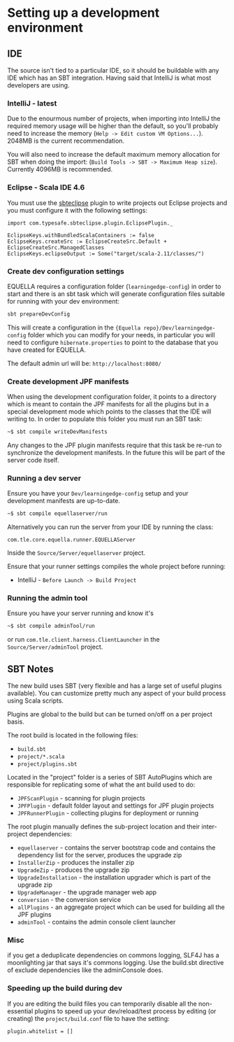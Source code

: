 # Setting up a development environment


## IDE
The source isn't tied to a particular IDE, so it should be buildable 
with any IDE which has an SBT integration. Having said that IntelliJ is 
what most developers are using.

### IntelliJ - latest

Due to the enourmous number of projects, when importing into IntelliJ the required memory usage will be higher than the default, so you'll probably need to increase the memory (`Help -> Edit custom VM Options...`). 2048MB is the current recommendation.

You will also need to increase the default maximum memory allocation for SBT when doing the import: (`Build Tools -> SBT -> Maximum Heap size`). Currently 4096MB is recommended.

### Eclipse - Scala IDE 4.6

You must use the [sbteclipse](https://github.com/typesafehub/sbteclipse) plugin to write projects out Eclipse projects 
and you must configure it with the following settings: 

``` sbtshell
import com.typesafe.sbteclipse.plugin.EclipsePlugin._

EclipseKeys.withBundledScalaContainers := false
EclipseKeys.createSrc := EclipseCreateSrc.Default + EclipseCreateSrc.ManagedClasses
EclipseKeys.eclipseOutput := Some("target/scala-2.11/classes/")
```

### Create dev configuration settings

EQUELLA requires a configuration folder (`learningedge-config`) in order to start and there
is an sbt task which will generate configuration files suitable for running with your dev environment:

```bash
sbt prepareDevConfig
```

This will create a configuration in the `{Equella repo}/Dev/learningedge-config` folder which you can
modify for your needs, in particular you will need to configure `hibernate.properties` to point to
the database that you have created for EQUELLA. 

The default admin url will be: `http://localhost:8080/`

### Create development JPF manifests

When using the development configuration folder, it points to a directory which is meant to contain
the JPF manifests for all the plugins but in a special development mode which points 
to the classes that the IDE will writing to. In order to populate this folder you must run an SBT task:

```bash
~$ sbt compile writeDevManifests
```

Any changes to the JPF plugin manifests require that this task be re-run to synchronize the development manifests. 
In the future this will be part of the server code itself. 

### Running a dev server

Ensure you have your `Dev/learningedge-config` setup 
and your development manifests are up-to-date. 

```bash
~$ sbt compile equellaserver/run
```

Alternatively you can run the server from your IDE by running the class:

`com.tle.core.equella.runner.EQUELLAServer`
 
Inside the `Source/Server/equellaserver` project. 

Ensure that your runner settings compiles the whole project before running: 

* IntelliJ - `Before Launch -> Build Project` 

### Running the admin tool

Ensure you have your server running and know it's 

```bash
~$ sbt compile adminTool/run
```

or run `com.tle.client.harness.ClientLauncher` in the `Source/Server/adminTool` project.

## SBT Notes
The new build uses SBT (very flexible and has a large set of useful plugins available). You can customize pretty much any aspect of your build process using Scala scripts.

Plugins are global to the build but can be turned on/off on a per project basis.

The root build is located in the following files:

* `build.sbt`
* `project/*.scala`
* `project/plugins.sbt`

Located in the "project" folder is a series of SBT AutoPlugins which are responsible for replicating some of what the ant build used to do:

* `JPFScanPlugin` - scanning for plugin projects
* `JPFPlugin` - default folder layout and settings for JPF plugin projects
* `JPFRunnerPlugin` - collecting plugins for deployment or running

The root plugin manually defines the sub-project location and their inter-project dependencies:

* `equellaserver` - contains the server bootstrap code and contains the dependency list for the server, produces the upgrade zip
* `InstallerZip` - produces the installer zip
* `UpgradeZip` - produces the upgrade zip
* `UpgradeInstallation` - the installation upgrader which is part of the upgrade zip
* `UpgradeManager` - the upgrade manager web app
* `conversion` - the conversion service
* `allPlugins` - an aggregate project which can be used for building all the JPF plugins
* `adminTool` - contains the admin console client launcher

### Misc
if you get a deduplicate dependencies on commons logging, SLF4J has a moonlighting jar that says it's commons logging.  Use the build.sbt directive of exclude dependencies like the adminConsole does.

### Speeding up the build during dev

If you are editing the build files you can temporarily disable all the non-essential plugins to speed up your dev/reload/test process by editing (or creating) the `project/build.conf` file to have the setting:

```
plugin.whitelist = []
```

